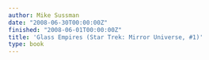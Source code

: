 ```yaml
---
author: Mike Sussman
date: "2008-06-30T00:00:00Z"
finished: "2008-06-01T00:00:00Z"
title: 'Glass Empires (Star Trek: Mirror Universe, #1)'
type: book
---
```

